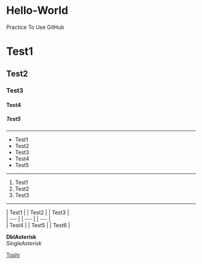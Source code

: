 # Hello-World
Practice To Use GitHub  

# Test1  
## Test2  
### Test3  
#### Test4  
##### Test5  
***
* Test1  
* Test2  
* Test3  
* Test4  
* Test5  
---
1. Test1  
2. Test2  
3. Test3  
___
| Test1 | | Test2 | | Test3 |  
|  ---  | |  ---  | |  ---  |  
| Test4 | | Test5 | | Test6 |  


**DblAsterisk**  
*SingleAsterisk*  

[Toshi](https://github.com/hosonally/Hello-World)
